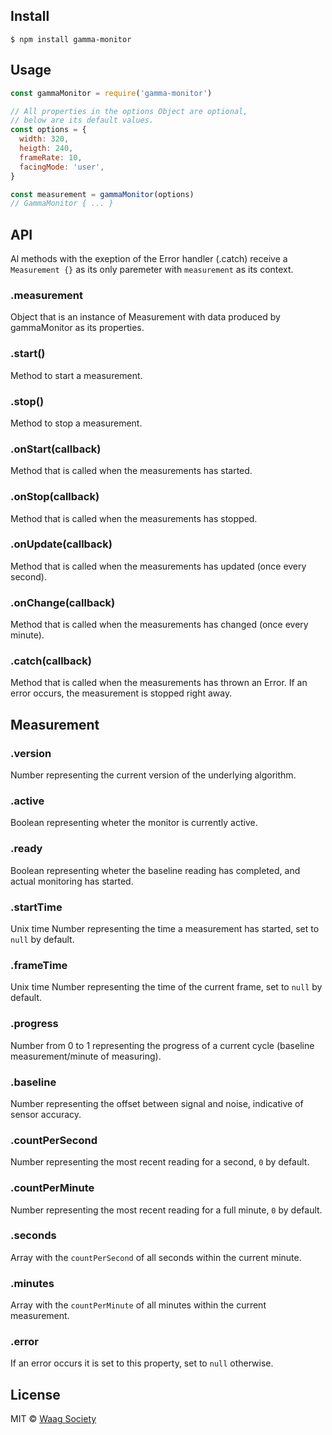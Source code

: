 ## Install

```
$ npm install gamma-monitor
```


## Usage

```js
const gammaMonitor = require('gamma-monitor')

// All properties in the options Object are optional,
// below are its default values.
const options = {
  width: 320,
  heigth: 240,
  frameRate: 10,
  facingMode: 'user',
}

const measurement = gammaMonitor(options) 
// GammaMonitor { ... }
```

## API
Al methods with the exeption of the Error handler (.catch) receive a `Measurement {}` as its only paremeter with `measurement` as its context.

### .measurement
Object that is an instance of Measurement with data produced by gammaMonitor as its properties.

### .start()
Method to start a measurement.

### .stop()
Method to stop a measurement.

### .onStart(callback)
Method that is called when the measurements has started.

### .onStop(callback)
Method that is called when the measurements has stopped.

### .onUpdate(callback)
Method that is called when the measurements has updated (once every second).

### .onChange(callback)
Method that is called when the measurements has changed (once every minute).

### .catch(callback)
Method that is called when the measurements has thrown an Error. If an error occurs, the measurement is stopped right away.

## Measurement

### .version
Number representing the current version of the underlying algorithm.

### .active
Boolean representing wheter the monitor is currently active.

### .ready
Boolean representing wheter the baseline reading has completed, and actual monitoring has started.

### .startTime
Unix time Number representing the time a measurement has started, set to `null` by default.

### .frameTime
Unix time Number representing the time of the current frame, set to `null` by default.

### .progress
Number from 0 to 1 representing the progress of a current cycle (baseline measurement/minute of measuring).

### .baseline
Number representing the offset between signal and noise, indicative of sensor accuracy.

### .countPerSecond
Number representing the most recent reading for a second, `0` by default.

### .countPerMinute
Number representing the most recent reading for a full minute, `0` by default.

### .seconds
Array with the `countPerSecond` of all seconds within the current minute.

### .minutes
Array with the `countPerMinute` of all minutes within the current measurement.

### .error
If an error occurs it is set to this property, set to `null` otherwise.

## License

MIT © [Waag Society](https://github.com/waagsociety)
